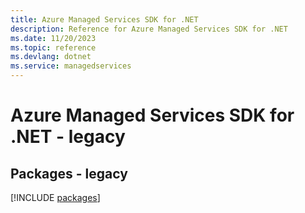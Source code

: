 ```yaml
---
title: Azure Managed Services SDK for .NET
description: Reference for Azure Managed Services SDK for .NET
ms.date: 11/20/2023
ms.topic: reference
ms.devlang: dotnet
ms.service: managedservices
---
```

# Azure Managed Services SDK for .NET - legacy
## Packages - legacy
[!INCLUDE [packages](managed-services-index.md)]